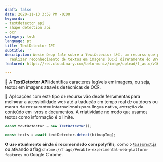 ```yaml
---
draft: false
date: 2020-11-13 3:58 PM -0200
keywords:
- textdetector api
- shape detection api
- ocr
category: tech
language: pt
title: TextDetector API
subtitle: ''
description: Neste Drop falo sobre a TextDetector API, um recurso que possibilita
  realizar reconhecimento de textos em imagens (OCR) diretamente do Browser.
featured: https://res.cloudinary.com/beto-muniz/image/upload/f_auto/v1604513332/Titulo_Image_zcce9e.jpg

---
```

🔎 A **TextDetector API** identifica caracteres legíveis em imagens, ou seja, textos em imagens através de técnicas de OCR.

🤯 Aplicações com este tipo de recurso vão desde ferramentas para melhorar a acessibilidade web até a tradução em tempo real de outdoors ou menus de restaurantes internacionais para língua nativa, extração de conteúdo em livros e documentos. A criatividade no modo que usamos textos como informação é o limite.

```javascript
const textDetector = new TextDetector();

const texts = await textDetector.detect(bitmapImg);
```

**O uso atualmente ainda é recomendado com polyfills**, como o [tesseract.js](https://tesseract.projectnaptha.com/ "tesseract.js") ou ativando a flag `chrome://flags/#enable-experimental-web-platform-features` no Google Chrome.